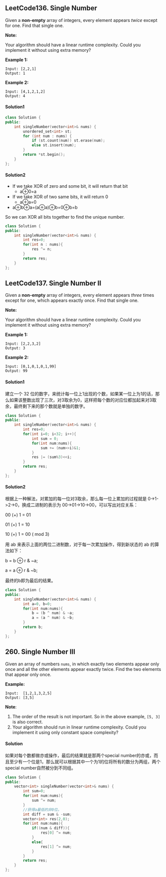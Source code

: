 ## LeetCode136. Single Number

Given a **non-empty** array of integers, every element appears *twice* except for one. Find that single one.

**Note:**

Your algorithm should have a linear runtime complexity. Could you implement it without using extra memory?

**Example 1:**

```
Input: [2,2,1]
Output: 1
```

**Example 2:**

```
Input: [4,1,2,1,2]
Output: 4
```

####  Solution1

```c++
class Solution {
public:
    int singleNumber(vector<int>& nums) {
        unordered_set<int> st;
        for (int num : nums) {
            if (st.count(num)) st.erase(num);
            else st.insert(num);
        }
        return *st.begin();
    }
};
```





#### Solution2

- If we take XOR of zero and some bit, it will return that bit
  - a⊕0=a
- If we take XOR of two same bits, it will return 0
  - a⊕a=0
- a⊕b⊕a=(a⊕a)⊕b=0⊕b=b

So we can XOR all bits together to find the unique number.

```c++
class Solution {
public:
    int singleNumber(vector<int>& nums) {
        int res=0;
        for(int n : nums){
            res ^= n;
        }
        return res;
    }
};
```



## LeetCode137. Single Number II

Given a **non-empty** array of integers, every element appears *three* times except for one, which appears exactly once. Find that single one.

**Note:**

Your algorithm should have a linear runtime complexity. Could you implement it without using extra memory?

**Example 1:**

```
Input: [2,2,3,2]
Output: 3
```

**Example 2:**

```
Input: [0,1,0,1,0,1,99]
Output: 99
```

 #### Solution1

建立一个 32 位的数字，来统计每一位上1出现的个数，如果某一位上为1的话，那么如果该整数出现了三次，对3取余为0，这样把每个数的对应位都加起来对3取余，最终剩下来的那个数就是单独的数字。

```c++
class Solution {
public:
    int singleNumber(vector<int>& nums) {
        int res=0;
        for(int i=0; i<32; i++){
            int sum = 0;
            for(int num:nums){
                sum += (num>>i)&1;
            }
            res |= (sum%3)<<i;
        }
        return res;
    }
};
```

#### Solution2

根据上一种解法，对累加的每一位对3取余，那么每一位上累加的过程就是 0->1->2->0，换成二进制的表示为 00->01->10->00，可以写出对应关系：

00 (+) 1 = 01

01 (+) 1 = 10

10 (+) 1 = 00 ( mod 3)

用 ab 来表示上面的两位二进制数，对于每一次累加操作，得到新状态的 ab 的算法如下：

b = b ⊕ r & ~a;

a = a ⊕ r & ~b;

最终的b即为最后的结果。

```c++
class Solution {
public:
    int singleNumber(vector<int>& nums) {
        int a=0, b=0;        
        for(int num:nums){
            b = (b ^ num) & ~a;
            a = (a ^ num) & ~b;
        }
        return b;        
    }
};
```

## 

## 260. Single Number III

Given an array of numbers `nums`, in which exactly two elements appear only once and all the other elements appear exactly twice. Find the two elements that appear only once.

**Example:**

```
Input:  [1,2,1,3,2,5]
Output: [3,5]
```

**Note**:

1. The order of the result is not important. So in the above example, `[5, 3]` is also correct.
2. Your algorithm should run in linear runtime complexity. Could you implement it using only constant space complexity?

#### Solution

如果对每个数都做亦或操作，最后的结果就是那两个special number的亦或，而且至少有一个位是1，那么就可以根据其中一个为1的位将所有的数分为两组，两个special number自然被分到不同组。

```c++
class Solution {
public:
    vector<int> singleNumber(vector<int>& nums) {
        int sum=0;
        for(int num:nums){
            sum ^= num;
        }
        //获得a最低的非0位。
        int diff = sum & -sum;
        vector<int> res(2,0);
        for(int num:nums){
            if((num & diff)){
                res[0] ^= num;
            }
            else{
                res[1] ^= num;
            }
        }
        return res;
    }
};
```


